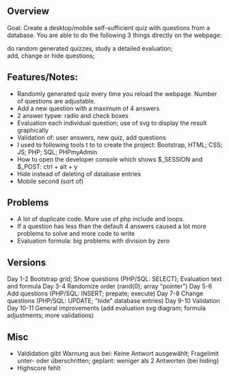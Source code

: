 ## Overview

Goal: Create a desktop/mobile self-sufficient quiz with questions 
from a database. You are able to do the following 3 things directly 
on the webpage:

do random generated quizzes, study a detailed evaluation;  
add, change or hide questions; 

## Features/Notes:

* Randomly generated quiz every time you reload the webpage. Number of questions are adjustable.
* Add a new question with a maximum of 4 answers
* 2 answer typee: radio and check boxes
* Evaluation each individual question; use of svg to display the result graphically
* Validation of: user answers, new quiz, add questions
* I used to following tools t to to create the project: Bootstrap, HTML; CSS; JS; PHP; SQL; PHPmyAdmin
* How to open the developer console which shows $_SESSION and $_POST: ctrl + alt + y
* Hide instead of deleting of database entries
* Mobile second (sort of)

## Problems

* A lot of duplicate code. More use of php include and loops.
* If a question has less than the default 4 answers caused a lot 
more problems to solve and more code to write
* Evaluation formula: big problems with division by zero

## Versions

Day 1-2     Bootstrap grid; Show questions (PHP/SQL: SELECT); Evaluation text and formula
Day 3-4     Randomize order (rand(0); array "pointer")
Day 5-6     Add questions (PHP/SQL: INSERT; prepate; execute)
Day 7-8     Change questions (PHP/SQL: UPDATE; "hide" database entries)
Day 9-10    Validation
Day 10-11   General improvements (add evaluation svg diagram; formula adjustments; more validations)

## Misc
* Valdidation gibt Warnung aus bei: Keine Antwort ausgewählt; Fragelimit unter- oder überschritten; geplant: weniger als 2 Antworten (bei hiding)
* Highscore fehlt


